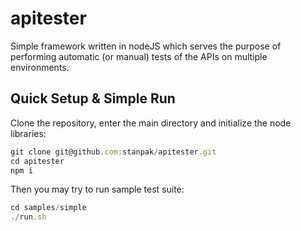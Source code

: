 # apitester

Simple framework written in nodeJS which serves the purpose of performing automatic (or manual) tests of the APIs on multiple environments.

## Quick Setup & Simple Run

Clone the repository, enter the main directory and initialize the node libraries:

```javascript
git clone git@github.com:stanpak/apitester.git
cd apitester
npm i 
```

Then you may try to run sample test suite:

```javascript
cd samples/simple
./run.sh
```


